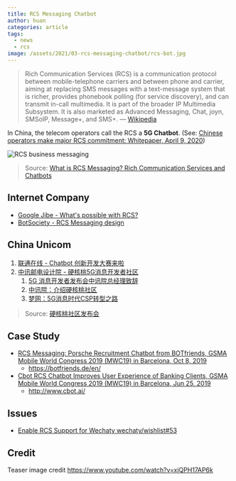```yaml
---
title: RCS Messaging Chatbot
author: huan
categories: article
tags:
  - news
  - rcs
image: /assets/2021/03-rcs-messaging-chatbot/rcs-bot.jpg
---
```


> Rich Communication Services (RCS) is a communication protocol between mobile-telephone carriers and between phone and carrier, aiming at replacing SMS messages with a text-message system that is richer, provides phonebook polling (for service discovery), and can transmit in-call multimedia. It is part of the broader IP Multimedia Subsystem.
  It is also marketed as Advanced Messaging, Chat, joyn, SMSoIP, Message+, and SMS+.
  &mdash; [Wikipedia](https://en.wikipedia.org/wiki/Rich_Communication_Services)

In China, the telecom operators call the RCS a **5G Chatbot**. (See: [Chinese operators make major RCS commitment: Whitepaper, April 9, 2020](https://www.gsma.com/futurenetworks/latest-news/china-operators-make-major-rcs-commitment-whitepaper/))

![RCS business messaging](/assets/2021/03-rcs-messaging-chatbot/rcs-screen.png)

> Source: [What is RCS Messaging? Rich Communication Services and Chatbots](https://nativemsg.com/blog/what-is-rcs-messaging-rich-communication-services-and-chatbots/)

## Internet Company

- [Google Jibe - What's possible with RCS?](https://jibe.google.com/business-messaging/)
- [BotSociety - RCS Messaging design](https://botsociety.io/rcs-messaging)

## China Unicom

1. [联通在线 - Chatbot 创新开发大赛来啦](https://mp.weixin.qq.com/s/D2HIweu1qNem3zoQjhNV-w)
1. [中讯邮电设计院 - 硬核桃5G消息开发者社区](https://www.5g-msg.com/)
    1. [5G 消息开发者发布会中讯院总经理致辞](https://www.5g-msg.com/static/upload/videos/fbh2020-11/02.mp4)
    1. [中讯院：介绍硬核桃社区](https://www.5g-msg.com/static/upload/videos/fbh2020-11/05.mp4)
    1. [梦网：5G消息时代CSP转型之路](https://www.5g-msg.com/static/upload/videos/fbh2020-11/09.mp4)

> Source: [硬核桃社区发布会](https://www.5g-msg.com/#/conference)

## Case Study

- [RCS Messaging: Porsche Recruitment Chatbot from BOTfriends, GSMA Mobile World Congress 2019 (MWC19) in Barcelona, Oct 8, 2019](https://www.youtube.com/watch?v=obCyEvfKmxc)
  - <https://botfriends.de/en/>
- [Cbot RCS Chatbot Improves User Experience of Banking Clients, GSMA Mobile World Congress 2019 (MWC19) in Barcelona, Jun 25, 2019](https://www.youtube.com/watch?v=xjQPH17AP6k)
  - <http://www.cbot.ai/>

## Issues

- [Enable RCS Support for Wechaty wechaty/wishlist#53](https://github.com/wechaty/wishlist/issues/53)

## Credit

Teaser image credit <https://www.youtube.com/watch?v=xjQPH17AP6k>
